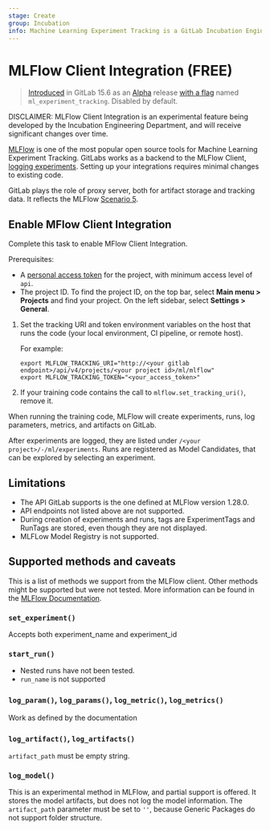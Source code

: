 ```yaml
---
stage: Create
group: Incubation
info: Machine Learning Experiment Tracking is a GitLab Incubation Engineering program. No technical writer assigned to this group.
---
```


# MLFlow Client Integration **(FREE)**

> [Introduced](https://gitlab.com/groups/gitlab-org/-/epics/8560) in GitLab 15.6 as an [Alpha](../../../policy/alpha-beta-support.md#alpha-features) release [with a flag](../../../administration/feature_flags.md) named `ml_experiment_tracking`. Disabled by default.

DISCLAIMER:
MLFlow Client Integration is an experimental feature being developed by the Incubation Engineering Department,
and will receive significant changes over time.

[MLFlow](https://mlflow.org/) is one of the most popular open source tools for Machine Learning Experiment Tracking.
GitLabs works as a backend to the MLFlow Client, [logging experiments](../ml/experiment_tracking/index.md).
Setting up your integrations requires minimal changes to existing code.

GitLab plays the role of proxy server, both for artifact storage and tracking data. It reflects the
MLFlow [Scenario 5](https://www.mlflow.org/docs/latest/tracking.html#scenario-5-mlflow-tracking-server-enabled-with-proxied-artifact-storage-access).

## Enable MFlow Client Integration

Complete this task to enable MFlow Client Integration.

Prerequisites:

- A [personal access token](../../../user/profile/personal_access_tokens.md) for the project, with minimum access level of `api`.
- The project ID. To find the project ID, on the top bar, select **Main menu > Projects** and find your project. On the left sidebar, select **Settings > General**.

1. Set the tracking URI and token environment variables on the host that runs the code (your local environment, CI pipeline, or remote host).

   For example:

   ```shell
   export MLFLOW_TRACKING_URI="http://<your gitlab endpoint>/api/v4/projects/<your project id>/ml/mlflow"
   export MLFLOW_TRACKING_TOKEN="<your_access_token>"
   ```

1. If your training code contains the call to `mlflow.set_tracking_uri()`, remove it.

When running the training code, MLFlow will create experiments, runs, log parameters, metrics,
and artifacts on GitLab.

After experiments are logged, they are listed under `/<your project>/-/ml/experiments`. Runs are registered as Model Candidates,
that can be explored by selecting an experiment.

## Limitations

- The API GitLab supports is the one defined at MLFlow version 1.28.0.
- API endpoints not listed above are not supported.
- During creation of experiments and runs, tags are ExperimentTags and RunTags are stored, even though they are not displayed.
- MLFLow Model Registry is not supported.

## Supported methods and caveats

This is a list of methods we support from the MLFlow client. Other methods might be supported but were not
tested. More information can be found in the [MLFlow Documentation](https://www.mlflow.org/docs/1.28.0/python_api/mlflow.html).

### `set_experiment()`

Accepts both experiment_name and experiment_id

### `start_run()`

- Nested runs have not been tested.
- `run_name` is not supported

### `log_param()`, `log_params()`, `log_metric()`, `log_metrics()`

Work as defined by the documentation

### `log_artifact()`, `log_artifacts()`

`artifact_path` must be empty string.

### `log_model()`

This is an experimental method in MLFlow, and partial support is offered. It stores the model artifacts, but does
not log the model information. The `artifact_path` parameter must be set to `''`, because Generic Packages do not support folder
structure.
